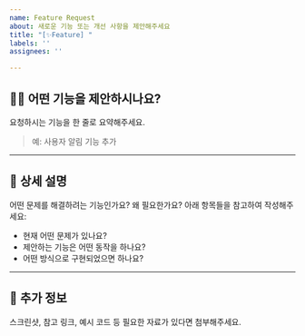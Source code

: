 ```yaml
---
name: Feature Request
about: 새로운 기능 또는 개선 사항을 제안해주세요
title: "[✨Feature] "
labels: ''
assignees: ''

---
```


## 🙋‍♀️ 어떤 기능을 제안하시나요?

요청하시는 기능을 한 줄로 요약해주세요.
> 예: 사용자 알림 기능 추가

---

## 📌 상세 설명

어떤 문제를 해결하려는 기능인가요? 왜 필요한가요? 아래 항목들을 참고하여 작성해주세요:

- 현재 어떤 문제가 있나요?
- 제안하는 기능은 어떤 동작을 하나요?
- 어떤 방식으로 구현되었으면 하나요?

---

## 📎 추가 정보

스크린샷, 참고 링크, 예시 코드 등 필요한 자료가 있다면 첨부해주세요.
